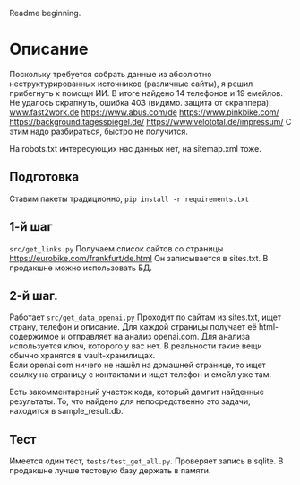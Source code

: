 Readme beginning.

Описание
========
Поскольку требуется собрать данные из абсолютно неструктурированных источников 
(различные сайты), я решил прибегнуть к помощи ИИ. 
В итоге найдено 14 телефонов и 19 емейлов.
Не удалось скрапнуть, ошибка 403 (видимо. защита от скраппера):
www.fast2work.de  https://www.abus.com/de  https://www.pinkbike.com/  https://background.tagesspiegel.de/ https://www.velototal.de/impressum/
С этим надо разбираться, быстро не получится. 

На robots.txt интересующих нас данных нет, на sitemap.xml тоже. 

## Подготовка
Ставим пакеты традиционно, `pip install -r requirements.txt`

## 1-й шаг
`src/get_links.py`
Получаем список сайтов со страницы https://eurobike.com/frankfurt/de.html
Он записывается в sites.txt. В продакшне можно использовать БД. 

## 2-й шаг. 
Работает `src/get_data_openai.py`
Проходит по сайтам из sites.txt, ищет страну, телефон и описание.
Для каждой страницы получает её html-содержимое и отправляет на анализ openai.com.
Для анализа используется ключ, которого у вас нет.
В реальности такие вещи обычно хранятся в vault-хранилищах.  
Если openai.com ничего не нашёл на домашней странице, 
то ищет ссылку на страницу с контактами и ищет телефон и емейл уже там.

Есть закомментареный участок кода, который дампит найденные результаты. 
То, что найдено для непосредственно это задачи, находится в sample_result.db.

## Тест
Имеется один тест, `tests/test_get_all.py`.
Проверяет запись в sqlite. В продакшне лучше тестовую базу держать в памяти. 


